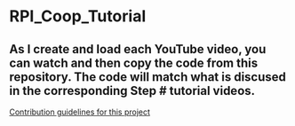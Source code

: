 # RPI_Coop_Tutorial
## As I create and load each YouTube video, you can watch and then copy the code from this repository. The code will match what is discused in the corresponding Step # tutorial videos.
[Contribution guidelines for this project](docs/CONTRIBUTING.md)

